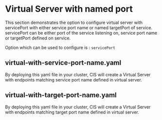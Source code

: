 # Virtual Server with named port

This section demonstrates the option to configure virtual server with servicePort with either service port name or named targetPort of service. 
servicePort can be either port of the service listening on, service port name or targetPort defined on service. 


Option which can be used to configure is :
    `servicePort`

## virtual-with-service-port-name.yaml

By deploying this yaml file in your cluster, CIS will create a Virtual Server with endpoints matching service port name defined in virtual server.

## virtual-with-target-port-name.yaml

By deploying this yaml file in your cluster, CIS will create a Virtual Server with endpoints matching target port name defined in virtual server.
